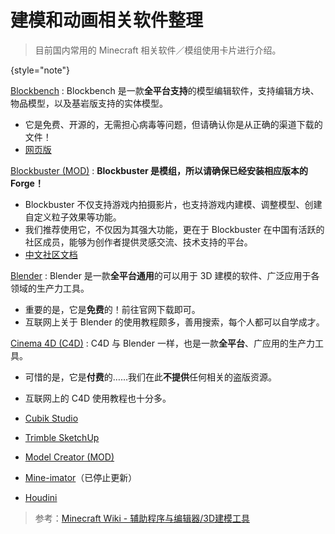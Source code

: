 # 建模和动画相关软件整理

> 目前国内常用的 Minecraft 相关软件／模组使用卡片进行介绍。
> 
{style="note"}

[Blockbench](https://www.blockbench.net/)
: Blockbench 是一款**全平台支持**的模型编辑软件，支持编辑方块、物品模型，以及基岩版支持的实体模型。
  - 它是免费、开源的，无需担心病毒等问题，但请确认你是从正确的渠道下载的文件！
  - [网页版](https://web.blockbench.net/)

[Blockbuster (MOD)](https://www.mcmod.cn/class/2344.html "MCMOD 百科页面")
: **Blockbuster 是模组，所以请确保已经安装相应版本的 Forge！**
- Blockbuster 不仅支持游戏内拍摄影片，也支持游戏内建模、调整模型、创建自定义粒子效果等功能。
- 我们推荐使用它，不仅因为其强大功能，更在于 Blockbuster 在中国有活跃的社区成员，能够为创作者提供灵感交流、技术支持的平台。
- [中文社区文档](https://www.yuque.com/mhmzh/faq)

[Blender](https://www.blender.org/)
: Blender 是一款**全平台通用**的可以用于 3D 建模的软件、广泛应用于各领域的生产力工具。
- 重要的是，它是**免费**的！前往官网下载即可。
- 互联网上关于 Blender 的使用教程颇多，善用搜索，每个人都可以自学成才。

[Cinema 4D (C4D)](https://www.maxon.net/zh/cinema-4d)
: C4D 与 Blender 一样，也是一款**全平台**、广应用的生产力工具。
- 可惜的是，它是**付费**的……我们在此**不提供**任何相关的盗版资源。
- 互联网上的 C4D 使用教程也十分多。

- [Cubik Studio](https://cubik.studio/)
- [Trimble SketchUp](https://www.sketchup.com/zh-CN/plans-and-pricing/sketchup-free)
- [Model Creator (MOD)](https://www.curseforge.com/minecraft/mc-mods/model-creator-app?__cf_chl_captcha_tk__=bK64ZVC_xGHiWLhEVD0mOymH35BIUiELfJzSQTFbpks-1640959193-0-gaNycGzNDiU "CurseForge 页面")
- [Mine-imator](https://www.mineimator.com/)（已停止更新）
- [Houdini](https://www.sidefx.com/)

> 参考：[Minecraft Wiki - 辅助程序与编辑器/3D建模工具](https://zh.minecraft.wiki/w/%E8%BE%85%E5%8A%A9%E7%A8%8B%E5%BA%8F%E4%B8%8E%E7%BC%96%E8%BE%91%E5%99%A8/3D%E5%BB%BA%E6%A8%A1%E5%B7%A5%E5%85%B7)
